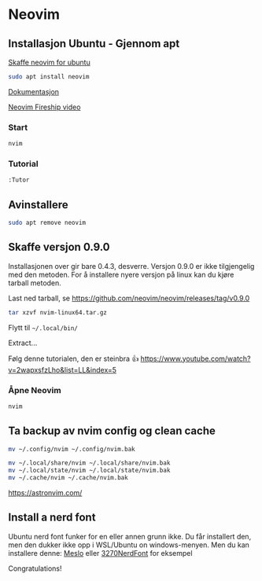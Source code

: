 # Neovim 

## Installasjon Ubuntu - Gjennom apt

[Skaffe neovim for ubuntu](https://github.com/neovim/neovim/wiki/Installing-Neovim#ubuntu)

```bash
sudo apt install neovim
```

[Dokumentasjon](https://neovim.io/doc/user/)

[Neovim Fireship video](https://www.youtube.com/watch?v=c4OyfL5o7DU)

### Start

```bash
nvim
```

### Tutorial

```bash
:Tutor
```

## Avinstallere

```bash
sudo apt remove neovim
```

## Skaffe versjon 0.9.0

Installasjonen over gir bare 0.4.3, desverre. Versjon 0.9.0 er ikke tilgjengelig med den metoden. For å installere nyere versjon på linux kan du kjøre tarball metoden.

Last ned tarball, se https://github.com/neovim/neovim/releases/tag/v0.9.0

```bash
tar xzvf nvim-linux64.tar.gz
```

Flytt til `~/.local/bin/`

Extract...

Følg denne tutorialen, den er steinbra :+1: https://www.youtube.com/watch?v=2wapxsfzLho&list=LL&index=5

### Åpne Neovim

```bash
nvim
```

## Ta backup av nvim config og clean cache


```bash
mv ~/.config/nvim ~/.config/nvim.bak
```

```bash
mv ~/.local/share/nvim ~/.local/share/nvim.bak
mv ~/.local/state/nvim ~/.local/state/nvim.bak
mv ~/.cache/nvim ~/.cache/nvim.bak
```

https://astronvim.com/

## Install a nerd font

Ubuntu nerd font funker for en eller annen grunn ikke. Du får installert den, men den dukker ikke opp i WSL/Ubuntu on windows-menyen. 
Men du kan installere denne: [Meslo](https://github.com/romkatv/dotfiles-public/blob/master/.local/share/fonts/NerdFonts/MesloLGS%20NF%20Regular.ttf) 
eller [3270NerdFont](https://github.com/ryanoasis/nerd-fonts/blob/master/patched-fonts/3270/Regular/3270NerdFont-Regular.ttf) for eksempel

Congratulations!
